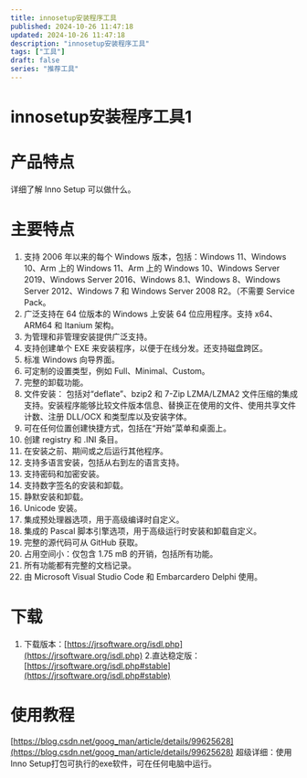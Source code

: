 ```yaml
---
title: innosetup安装程序工具
published: 2024-10-26 11:47:18
updated: 2024-10-26 11:47:18
description: "innosetup安装程序工具"
tags: ["工具"]
draft: false
series: "推荐工具"
---
```

# innosetup安装程序工具1
# 产品特点
详细了解 Inno Setup 可以做什么。
# 主要特点
1. 支持 2006 年以来的每个 Windows 版本，包括：Windows 11、Windows 10、Arm 上的 Windows 11、Arm 上的 Windows 10、Windows Server 2019、Windows Server 2016、Windows 8.1、Windows 8、Windows Server 2012、Windows 7 和 Windows Server 2008 R2。（不需要 Service Pack。
2. 广泛支持在 64 位版本的 Windows 上安装 64 位应用程序。支持 x64、ARM64 和 Itanium 架构。
3. 为管理和非管理安装提供广泛支持。
4. 支持创建单个 EXE 来安装程序，以便于在线分发。还支持磁盘跨区。
5. 标准 Windows 向导界面。
6. 可定制的设置类型，例如 Full、Minimal、Custom。
7. 完整的卸载功能。
8. 文件安装：
包括对“deflate”、bzip2 和 7-Zip LZMA/LZMA2 文件压缩的集成支持。安装程序能够比较文件版本信息、替换正在使用的文件、使用共享文件计数、注册 DLL/OCX 和类型库以及安装字体。
9. 可在任何位置创建快捷方式，包括在“开始”菜单和桌面上。
10. 创建 registry 和 .INI 条目。
11. 在安装之前、期间或之后运行其他程序。
12. 支持多语言安装，包括从右到左的语言支持。
13. 支持密码和加密安装。
14. 支持数字签名的安装和卸载。
15. 静默安装和卸载。
16. Unicode 安装。
17. 集成预处理器选项，用于高级编译时自定义。
18. 集成的 Pascal 脚本引擎选项，用于高级运行时安装和卸载自定义。
19. 完整的源代码可从 GitHub 获取。
20. 占用空间小：仅包含 1.75 mB 的开销，包括所有功能。
21. 所有功能都有完整的文档记录。
22. 由 Microsoft Visual Studio Code 和 Embarcardero Delphi 使用。
# 下载
1. 下载版本：[https://jrsoftware.org/isdl.php](https://jrsoftware.org/isdl.php)
2.直达稳定版：[https://jrsoftware.org/isdl.php#stable](https://jrsoftware.org/isdl.php#stable)

# 使用教程
[https://blog.csdn.net/goog_man/article/details/99625628](https://blog.csdn.net/goog_man/article/details/99625628)
超级详细：使用Inno Setup打包可执行的exe软件，可在任何电脑中运行。
